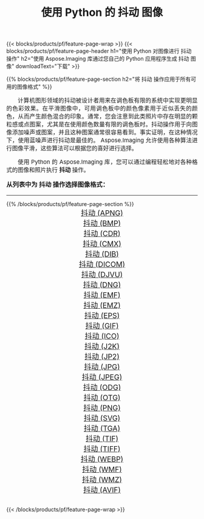 ﻿---
title: 使用 Python 的 抖动 图像 
weight: 3920
url: /zh-hans/python-net/dither/ 
lang: zh-hans
langdirlevel: 2
locales: zh-hans,ja,it,ru,de,es,fr,nl,id,lt,pl,pt,vi,tr,ko,zh-hant,ar,hi,th,sv,cs,uk,he
description: 使用您自己的 Python 应用程序和服务器 API 将 Aspose.Imaging 库应用于 抖动 图像和照片。
---

{{< blocks/products/pf/feature-page-wrap >}}
{{< blocks/products/pf/feature-page-header h1="使用 Python 对图像进行 抖动 操作" h2="使用 Aspose.Imaging 库通过您自己的 Python 应用程序生成 抖动 图像" downloadText="下载" >}}


{{% blocks/products/pf/feature-page-section  h2="将 抖动 操作应用于所有可用的图像格式" %}}
<p align="justify" style="text-indent:2em;font-size:15px;">
计算机图形领域的抖动被设计者用来在调色板有限的系统中实现更明显的色彩效果。在平滑图像中，可用调色板中的颜色像素用于近似丢失的颜色，从而产生颜色混合的印象。通常，您会注意到此类照片中存在明显的颗粒感或点图案，尤其是在使用颜色数量有限的调色板时。抖动操作用于向图像添加噪声或图案，并且这种图案通常很容易看到。事实证明，在这种情况下，使用蓝噪声进行抖动是最佳的。 Aspose.Imaging 允许使用各种算法进行图像平滑，这些算法可以根据您的喜好进行选择。
</p>
<p align="justify" style="text-indent:2em;font-size:15px;">
使用 Python 的 Aspose.Imaging 库，您可以通过编程轻松地对各种格式的图像和照片执行 <b>抖动</b> 操作。
</p>
<h3 style="margin-top:16px;">
从列表中为 抖动 操作选择图像格式：
</h3>
<hr/>
{{% /blocks/products/pf/feature-page-section %}}
<div class="container-fluid productfamilypage bg-gray">
    <div class="convertypes bg-gray agp-content section">
        <div class="container">
		<div class="row other-converters" style="gap: 10px;font-size: 19px;text-align:center;">
		    <div class='col-md-3 other-converter remove-lp remove-rp'><a href="/imaging/zh-hans/python-net/dither/apng/" style="padding:15px;">抖动 (APNG)</a></div><div class='col-md-3 other-converter remove-lp remove-rp'><a href="/imaging/zh-hans/python-net/dither/bmp/" style="padding:15px;">抖动 (BMP)</a></div><div class='col-md-3 other-converter remove-lp remove-rp'><a href="/imaging/zh-hans/python-net/dither/cdr/" style="padding:15px;">抖动 (CDR)</a></div><div class='col-md-3 other-converter remove-lp remove-rp'><a href="/imaging/zh-hans/python-net/dither/cmx/" style="padding:15px;">抖动 (CMX)</a></div><div class='col-md-3 other-converter remove-lp remove-rp'><a href="/imaging/zh-hans/python-net/dither/dib/" style="padding:15px;">抖动 (DIB)</a></div><div class='col-md-3 other-converter remove-lp remove-rp'><a href="/imaging/zh-hans/python-net/dither/dicom/" style="padding:15px;">抖动 (DICOM)</a></div><div class='col-md-3 other-converter remove-lp remove-rp'><a href="/imaging/zh-hans/python-net/dither/djvu/" style="padding:15px;">抖动 (DJVU)</a></div><div class='col-md-3 other-converter remove-lp remove-rp'><a href="/imaging/zh-hans/python-net/dither/dng/" style="padding:15px;">抖动 (DNG)</a></div><div class='col-md-3 other-converter remove-lp remove-rp'><a href="/imaging/zh-hans/python-net/dither/emf/" style="padding:15px;">抖动 (EMF)</a></div><div class='col-md-3 other-converter remove-lp remove-rp'><a href="/imaging/zh-hans/python-net/dither/emz/" style="padding:15px;">抖动 (EMZ)</a></div><div class='col-md-3 other-converter remove-lp remove-rp'><a href="/imaging/zh-hans/python-net/dither/eps/" style="padding:15px;">抖动 (EPS)</a></div><div class='col-md-3 other-converter remove-lp remove-rp'><a href="/imaging/zh-hans/python-net/dither/gif/" style="padding:15px;">抖动 (GIF)</a></div><div class='col-md-3 other-converter remove-lp remove-rp'><a href="/imaging/zh-hans/python-net/dither/ico/" style="padding:15px;">抖动 (ICO)</a></div><div class='col-md-3 other-converter remove-lp remove-rp'><a href="/imaging/zh-hans/python-net/dither/j2k/" style="padding:15px;">抖动 (J2K)</a></div><div class='col-md-3 other-converter remove-lp remove-rp'><a href="/imaging/zh-hans/python-net/dither/jp2/" style="padding:15px;">抖动 (JP2)</a></div><div class='col-md-3 other-converter remove-lp remove-rp'><a href="/imaging/zh-hans/python-net/dither/jpg/" style="padding:15px;">抖动 (JPG)</a></div><div class='col-md-3 other-converter remove-lp remove-rp'><a href="/imaging/zh-hans/python-net/dither/jpeg/" style="padding:15px;">抖动 (JPEG)</a></div><div class='col-md-3 other-converter remove-lp remove-rp'><a href="/imaging/zh-hans/python-net/dither/odg/" style="padding:15px;">抖动 (ODG)</a></div><div class='col-md-3 other-converter remove-lp remove-rp'><a href="/imaging/zh-hans/python-net/dither/otg/" style="padding:15px;">抖动 (OTG)</a></div><div class='col-md-3 other-converter remove-lp remove-rp'><a href="/imaging/zh-hans/python-net/dither/png/" style="padding:15px;">抖动 (PNG)</a></div><div class='col-md-3 other-converter remove-lp remove-rp'><a href="/imaging/zh-hans/python-net/dither/svg/" style="padding:15px;">抖动 (SVG)</a></div><div class='col-md-3 other-converter remove-lp remove-rp'><a href="/imaging/zh-hans/python-net/dither/tga/" style="padding:15px;">抖动 (TGA)</a></div><div class='col-md-3 other-converter remove-lp remove-rp'><a href="/imaging/zh-hans/python-net/dither/tif/" style="padding:15px;">抖动 (TIF)</a></div><div class='col-md-3 other-converter remove-lp remove-rp'><a href="/imaging/zh-hans/python-net/dither/tiff/" style="padding:15px;">抖动 (TIFF)</a></div><div class='col-md-3 other-converter remove-lp remove-rp'><a href="/imaging/zh-hans/python-net/dither/webp/" style="padding:15px;">抖动 (WEBP)</a></div><div class='col-md-3 other-converter remove-lp remove-rp'><a href="/imaging/zh-hans/python-net/dither/wmf/" style="padding:15px;">抖动 (WMF)</a></div><div class='col-md-3 other-converter remove-lp remove-rp'><a href="/imaging/zh-hans/python-net/dither/wmz/" style="padding:15px;">抖动 (WMZ)</a></div><div class='col-md-3 other-converter remove-lp remove-rp'><a href="/imaging/zh-hans/python-net/dither/avif/" style="padding:15px;">抖动 (AVIF)</a></div>
                </div>
        </div>
    </div>
</div>
<br/>

{{< /blocks/products/pf/feature-page-wrap >}}
